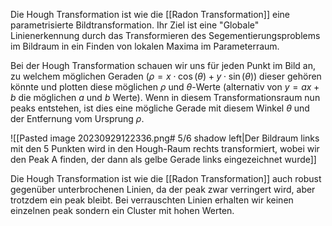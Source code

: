 Die Hough Transformation ist wie die [[Radon Transformation]] eine parametrisierte Bildtransformation.
Ihr Ziel ist eine "Globale" Linienerkennung durch das Transformieren des Segementierungsproblems im Bildraum in ein Finden von lokalen Maxima im Parameterraum.

Bei der Hough Transformation schauen wir uns für jeden Punkt im Bild an, zu welchem möglichen Geraden ($\rho = x \cdot\cos(\theta) + y \cdot \sin(\theta)$) dieser gehören könnte und plotten diese möglichen $\rho$ und $\theta$-Werte (alternativ von $y = ax+b$ die möglichen $a$ und $b$ Werte). Wenn in diesem Transformationsraum nun peaks entstehen, ist dies eine mögliche Gerade mit diesem Winkel $\theta$ und der Entfernung vom Ursprung $\rho$.

![[Pasted image 20230929122336.png# 5/6 shadow left|Der Bildraum links mit den 5 Punkten wird in den Hough-Raum rechts transformiert, wobei wir den Peak A finden, der dann als gelbe Gerade links eingezeichnet wurde]]

Die Hough Transformation ist wie die [[Radon Transformation]] auch robust gegenüber unterbrochenen Linien, da der peak zwar verringert wird, aber trotzdem ein peak bleibt.
Bei verrauschten Linien erhalten wir keinen einzelnen peak sondern ein Cluster mit hohen Werten.